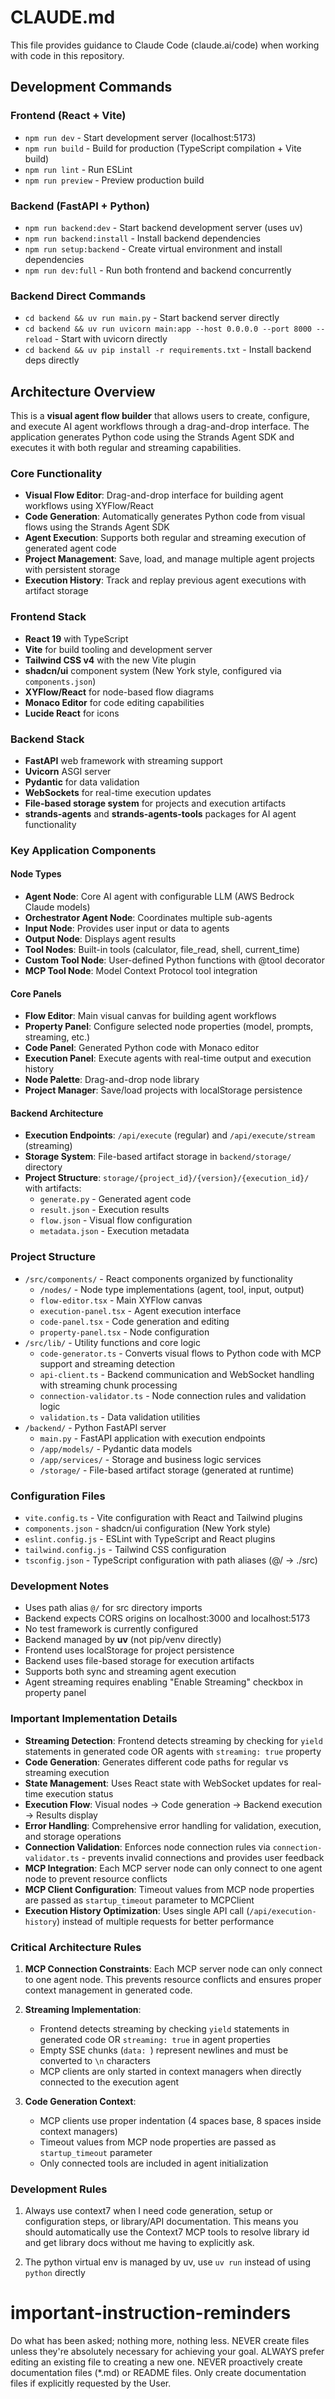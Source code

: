 # CLAUDE.md

This file provides guidance to Claude Code (claude.ai/code) when working with code in this repository.

## Development Commands

### Frontend (React + Vite)
- `npm run dev` - Start development server (localhost:5173)
- `npm run build` - Build for production (TypeScript compilation + Vite build)
- `npm run lint` - Run ESLint
- `npm run preview` - Preview production build

### Backend (FastAPI + Python)
- `npm run backend:dev` - Start backend development server (uses uv)
- `npm run backend:install` - Install backend dependencies
- `npm run setup:backend` - Create virtual environment and install dependencies
- `npm run dev:full` - Run both frontend and backend concurrently

### Backend Direct Commands
- `cd backend && uv run main.py` - Start backend server directly
- `cd backend && uv run uvicorn main:app --host 0.0.0.0 --port 8000 --reload` - Start with uvicorn directly
- `cd backend && uv pip install -r requirements.txt` - Install backend deps directly

## Architecture Overview

This is a **visual agent flow builder** that allows users to create, configure, and execute AI agent workflows through a drag-and-drop interface. The application generates Python code using the Strands Agent SDK and executes it with both regular and streaming capabilities.

### Core Functionality
- **Visual Flow Editor**: Drag-and-drop interface for building agent workflows using XYFlow/React
- **Code Generation**: Automatically generates Python code from visual flows using the Strands Agent SDK
- **Agent Execution**: Supports both regular and streaming execution of generated agent code
- **Project Management**: Save, load, and manage multiple agent projects with persistent storage
- **Execution History**: Track and replay previous agent executions with artifact storage

### Frontend Stack
- **React 19** with TypeScript
- **Vite** for build tooling and development server
- **Tailwind CSS v4** with the new Vite plugin
- **shadcn/ui** component system (New York style, configured via `components.json`)
- **XYFlow/React** for node-based flow diagrams
- **Monaco Editor** for code editing capabilities
- **Lucide React** for icons

### Backend Stack
- **FastAPI** web framework with streaming support
- **Uvicorn** ASGI server
- **Pydantic** for data validation
- **WebSockets** for real-time execution updates
- **File-based storage system** for projects and execution artifacts
- **strands-agents** and **strands-agents-tools** packages for AI agent functionality

### Key Application Components

#### Node Types
- **Agent Node**: Core AI agent with configurable LLM (AWS Bedrock Claude models)
- **Orchestrator Agent Node**: Coordinates multiple sub-agents
- **Input Node**: Provides user input or data to agents
- **Output Node**: Displays agent results
- **Tool Nodes**: Built-in tools (calculator, file_read, shell, current_time)
- **Custom Tool Node**: User-defined Python functions with @tool decorator
- **MCP Tool Node**: Model Context Protocol tool integration

#### Core Panels
- **Flow Editor**: Main visual canvas for building agent workflows
- **Property Panel**: Configure selected node properties (model, prompts, streaming, etc.)
- **Code Panel**: Generated Python code with Monaco editor
- **Execution Panel**: Execute agents with real-time output and execution history
- **Node Palette**: Drag-and-drop node library
- **Project Manager**: Save/load projects with localStorage persistence

#### Backend Architecture
- **Execution Endpoints**: `/api/execute` (regular) and `/api/execute/stream` (streaming)
- **Storage System**: File-based artifact storage in `backend/storage/` directory
- **Project Structure**: `storage/{project_id}/{version}/{execution_id}/` with artifacts:
  - `generate.py` - Generated agent code
  - `result.json` - Execution results
  - `flow.json` - Visual flow configuration
  - `metadata.json` - Execution metadata

### Project Structure
- `/src/components/` - React components organized by functionality
  - `/nodes/` - Node type implementations (agent, tool, input, output)
  - `flow-editor.tsx` - Main XYFlow canvas
  - `execution-panel.tsx` - Agent execution interface
  - `code-panel.tsx` - Code generation and editing
  - `property-panel.tsx` - Node configuration
- `/src/lib/` - Utility functions and core logic
  - `code-generator.ts` - Converts visual flows to Python code with MCP support and streaming detection
  - `api-client.ts` - Backend communication and WebSocket handling with streaming chunk processing
  - `connection-validator.ts` - Node connection rules and validation logic
  - `validation.ts` - Data validation utilities
- `/backend/` - Python FastAPI server
  - `main.py` - FastAPI application with execution endpoints
  - `/app/models/` - Pydantic data models
  - `/app/services/` - Storage and business logic services
  - `/storage/` - File-based artifact storage (generated at runtime)

### Configuration Files
- `vite.config.ts` - Vite configuration with React and Tailwind plugins
- `components.json` - shadcn/ui configuration (New York style)
- `eslint.config.js` - ESLint with TypeScript and React plugins
- `tailwind.config.js` - Tailwind CSS configuration
- `tsconfig.json` - TypeScript configuration with path aliases (@/ -> ./src)

### Development Notes
- Uses path alias `@/` for src directory imports
- Backend expects CORS origins on localhost:3000 and localhost:5173
- No test framework is currently configured
- Backend managed by **uv** (not pip/venv directly)
- Frontend uses localStorage for project persistence
- Backend uses file-based storage for execution artifacts
- Supports both sync and streaming agent execution
- Agent streaming requires enabling "Enable Streaming" checkbox in property panel

### Important Implementation Details
- **Streaming Detection**: Frontend detects streaming by checking for `yield` statements in generated code OR agents with `streaming: true` property
- **Code Generation**: Generates different code paths for regular vs streaming execution
- **State Management**: Uses React state with WebSocket updates for real-time execution status
- **Execution Flow**: Visual nodes → Code generation → Backend execution → Results display
- **Error Handling**: Comprehensive error handling for validation, execution, and storage operations
- **Connection Validation**: Enforces node connection rules via `connection-validator.ts` - prevents invalid connections and provides user feedback
- **MCP Integration**: Each MCP server node can only connect to one agent node to prevent resource conflicts
- **MCP Client Configuration**: Timeout values from MCP node properties are passed as `startup_timeout` parameter to MCPClient
- **Execution History Optimization**: Uses single API call (`/api/execution-history`) instead of multiple requests for better performance

### Critical Architecture Rules
1. **MCP Connection Constraints**: Each MCP server node can only connect to one agent node. This prevents resource conflicts and ensures proper context management in generated code.

2. **Streaming Implementation**: 
   - Frontend detects streaming by checking `yield` statements in generated code OR `streaming: true` in agent properties
   - Empty SSE chunks (`data: `) represent newlines and must be converted to `\n` characters
   - MCP clients are only started in context managers when directly connected to the execution agent

3. **Code Generation Context**: 
   - MCP clients use proper indentation (4 spaces base, 8 spaces inside context managers)
   - Timeout values from MCP node properties are passed as `startup_timeout` parameter
   - Only connected tools are included in agent initialization

### Development Rules
1. Always use context7 when I need code generation, setup or configuration steps, or library/API documentation. This means you should automatically use the Context7 MCP tools to resolve library id and get library docs without me having to explicitly ask.

2. The python virtual env is managed by uv, use `uv run` instead of using `python` directly 

# important-instruction-reminders
Do what has been asked; nothing more, nothing less.
NEVER create files unless they're absolutely necessary for achieving your goal.
ALWAYS prefer editing an existing file to creating a new one.
NEVER proactively create documentation files (*.md) or README files. Only create documentation files if explicitly requested by the User.